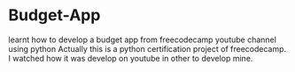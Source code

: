 # Budget-App
learnt how to develop a budget app from freecodecamp youtube channel using python
Actually this is a python certification project of freecodecamp.  I watched how it was develop on youtube in other to develop mine.
